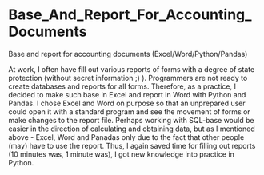 # Base_And_Report_For_Accounting_Documents
Base and report for accounting documents (Excel/Word/Python/Pandas)

At work, I often have fill out various reports of forms with a degree of state protection (without secret information ;) ).
Programmers are not ready to create databases and reports for all forms.
Therefore, as a practice, I decided to make such base in Excel and report in Word with Python and Pandas.
I chose Excel and Word on purpose so that an unprepared user could open it with a standard program and see the movement of forms or make changes to the report file.
Perhaps working with SQL-base would be easier in the direction of calculating and obtaining data, but as I mentioned above - Excel, Word and Panadas only due to the fact that other people (may) have to use the report.
Thus, I again saved time for filling out reports (10 minutes was, 1 minute was), I got new knowledge into practice in Python.
